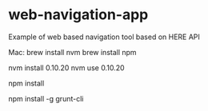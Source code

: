 # web-navigation-app
Example of web based navigation tool based on HERE API

Mac:
brew install nvm
brew install npm

nvm install 0.10.20
nvm use 0.10.20

npm install

npm install -g grunt-cli